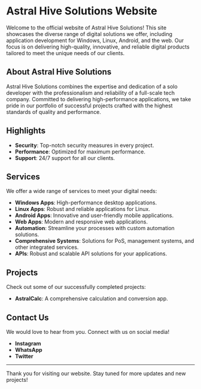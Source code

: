 # Astral Hive Solutions Website

Welcome to the official website of Astral Hive Solutions! This site showcases the diverse range of digital solutions we offer, including application development for Windows, Linux, Android, and the web. Our focus is on delivering high-quality, innovative, and reliable digital products tailored to meet the unique needs of our clients.

## About Astral Hive Solutions

Astral Hive Solutions combines the expertise and dedication of a solo developer with the professionalism and reliability of a full-scale tech company. Committed to delivering high-performance applications, we take pride in our portfolio of successful projects crafted with the highest standards of quality and performance.

## Highlights

- **Security**: Top-notch security measures in every project.
- **Performance**: Optimized for maximum performance.
- **Support**: 24/7 support for all our clients.

## Services

We offer a wide range of services to meet your digital needs:

- **Windows Apps**: High-performance desktop applications.
- **Linux Apps**: Robust and reliable applications for Linux.
- **Android Apps**: Innovative and user-friendly mobile applications.
- **Web Apps**: Modern and responsive web applications.
- **Automation**: Streamline your processes with custom automation solutions.
- **Comprehensive Systems**: Solutions for PoS, management systems, and other integrated services.
- **APIs**: Robust and scalable API solutions for your applications.

## Projects

Check out some of our successfully completed projects:

- **AstralCalc**: A comprehensive calculation and conversion app.

## Contact Us

We would love to hear from you. Connect with us on social media!

- **Instagram**
- **WhatsApp**
- **Twitter**

---

Thank you for visiting our website. Stay tuned for more updates and new projects!
